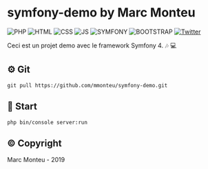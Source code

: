 # symfony-demo by Marc Monteu


![PHP](https://img.shields.io/badge/php-v7.2.18-blueviolet)
![HTML](https://img.shields.io/badge/html-v5.0-red)
![CSS](https://img.shields.io/badge/css-v4.0-blue)
![JS](https://img.shields.io/badge/js-v1.8.5-yellow)
![SYMFONY](https://img.shields.io/badge/framework-symfony%204.0-blue)
![BOOTSTRAP](https://img.shields.io/badge/framework-bootstrap%20v4.3-blue)
[![Twitter](https://img.shields.io/twitter/follow/Marc_Monteu?label=Marc_Monteu&style=social)](https://twitter.com/Marc_Monteu)


Ceci est un projet demo avec le framework Symfony 4. :notes: :computer:

## :gear: Git
```
git pull https://github.com/mmonteu/symfony-demo.git
```

## :rocket: Start
```
php bin/console server:run
```

## :copyright: Copyright
Marc Monteu - 2019
